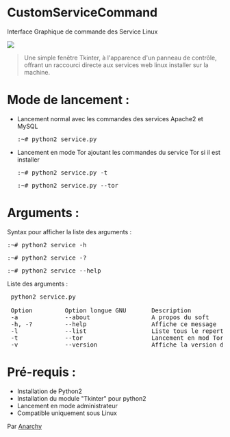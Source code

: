 # CustomServiceCommand
Interface Graphique de commande des Service Linux

<img src='https://raw.githubusercontent.com/Tracks12/CustomServiceCommand/master/ihm.png' />

> Une simple fenêtre Tkinter, à l'apparence d'un panneau de contrôle, offrant un raccourci directe aux services web linux installer sur la machine.

# Mode de lancement :
<ul>
  <li>
    Lancement normal avec les commandes des services Apache2 et MySQL
    <pre>:~# python2 service.py</pre>
  </li>
  <li>
    Lancement en mode Tor ajoutant les commandes du service Tor si il est installer
    <pre>:~# python2 service.py -t</pre>
    <pre>:~# python2 service.py --tor</pre>
  </li>
</ul>

# Arguments :
Syntax pour afficher la liste des arguments :
<pre>:~# python2 service -h</pre>
<pre>:~# python2 service -?</pre>
<pre>:~# python2 service --help</pre>

Liste des arguments :
<pre> python2 service.py

 Option         Option longue GNU       Description
 -a             --about                 A propos du soft
 -h, -?         --help                  Affiche ce message
 -l             --list                  Liste tous le repertoire du serveur
 -t             --tor                   Lancement en mod Tor
 -v             --version               Affiche la version du soft</pre>

# Pré-requis :
<ul>
  <li>Installation de Python2</li>
  <li>Installation du module "Tkinter" pour python2</li>
  <li>Lancement en mode administrateur</li>
  <li>Compatible uniquement sous Linux</li>
</ul>

Par <a href="https://github.com/Tracks12">Anarchy</a>
